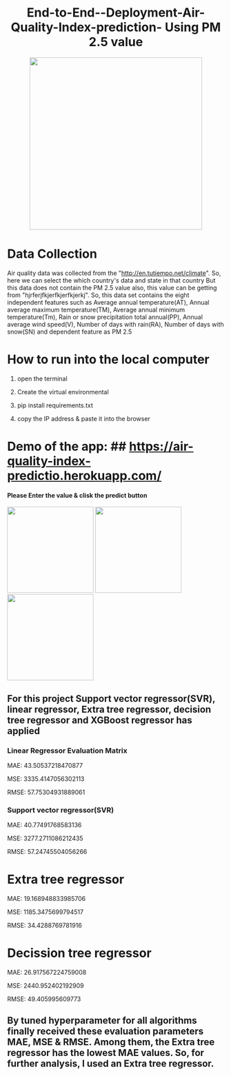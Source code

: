 <h1 align="center"> End-to-End--Deployment-Air-Quality-Index-prediction- Using PM 2.5 value</h1>

<p align="center">
  <img width="400" src="https://user-images.githubusercontent.com/74568334/120612282-55761b80-c455-11eb-8b68-2afa01a0017e.jpg">
</p>

 # Data Collection
Air quality data was collected from the  "http://en.tutiempo.net/climate". So, here we can select the which country's data and state in that country But this data does not contain the PM 2.5 value also, this value can be getting from "hjrferjfkjerfkjerfkjerkj". So, this data set contains the eight independent features such as Average annual temperature(AT), Annual average maximum temperature(TM), Average annual minimum temperature(Tm), Rain or snow precipitation total annual(PP), Annual average wind speed(V), Number of days with rain(RA), Number of days with snow(SN) and dependent feature as PM 2.5
 
 # How to run into the local computer
 1. open the terminal
 
 2. Create the virtual environmental
 
 3. pip install requirements.txt
 
 4. copy the IP address & paste it into the browser
 # Demo of the app: ## https://air-quality-index-predictio.herokuapp.com/
 
 #### Please Enter the value & clisk the predict button
 <p float="left">
  <img src="/https://user-images.githubusercontent.com/74568334/120625928-709b5800-c462-11eb-8745-e847bf5cb661.png" width="200" />
  <img src="/https://user-images.githubusercontent.com/74568334/120625936-71cc8500-c462-11eb-908e-4be22049962e.png" width="200" /> 
  <img src="/https://user-images.githubusercontent.com/74568334/120625922-6e38fe00-c462-11eb-96b4-431352a5ed91.png" width="200" />
</p>


 
## For this project Support vector regressor(SVR), linear regressor, Extra tree regressor, decision tree regressor  and XGBoost regressor has  applied 
### Linear Regressor Evaluation Matrix

MAE: 43.50537218470877

MSE: 3335.4147056302113

RMSE: 57.75304931889061

### Support vector regressor(SVR)
MAE: 40.77491768583136

MSE: 3277.2711086212435

RMSE: 57.24745504056266

# Extra tree regressor

MAE: 19.168948833985706

MSE: 1185.3475699794517

RMSE: 34.4288769781916

# Decission tree regressor 

MAE: 26.917567224759008

MSE: 2440.952402192909

RMSE: 49.405995609773

## By tuned hyperparameter for all algorithms finally received these evaluation parameters MAE, MSE & RMSE. Among them, the Extra tree regressor has the lowest MAE values. So, for further analysis, I used an Extra tree regressor.
